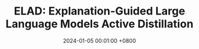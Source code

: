 ---
title:          "ELAD: Explanation-Guided Large Language Models Active Distillation"
date:           2024-01-05 00:01:00 +0800
selected:       true
pub:            "ACL"
pub_date:       "2024 Findings"
cover:          /assets/images/covers/cover1.jpg
authors:
- Yifei Zhang, Bo Pan, Chen Ling, Yuntong Hu, Liang Zhao
links:
  Paper: https://arxiv.org/pdf/2402.13098
---